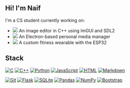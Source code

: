 ## Hi! I'm Naif
I'm a CS student currently working on:
- ![](https://geps.dev/progress/60) An image editor in C++ using ImGUI and SDL2
- ![](https://geps.dev/progress/15) An Electron-based personal media manager
- ![](https://geps.dev/progress/33) A custom fitness wearable with the ESP32
## Stack
[![C](https://img.shields.io/badge/C-00599C?logo=c&logoColor=white)](#) [![C++](https://img.shields.io/badge/C++-%2300599C.svg?logo=c%2B%2B&logoColor=white)](#) [![Python](https://img.shields.io/badge/Python-3776AB?logo=python&logoColor=fff)](#) [![JavaScript](https://img.shields.io/badge/JavaScript-F7DF1E?logo=javascript&logoColor=000)](#) [![HTML](https://img.shields.io/badge/HTML-%23E34F26.svg?logo=html5&logoColor=white)](#) [![Markdown](https://img.shields.io/badge/Markdown-%23000000.svg?logo=markdown&logoColor=white)](#)

[![Git](https://img.shields.io/badge/Git-F05032?logo=git&logoColor=fff)](#) [![Flask](https://img.shields.io/badge/Flask-000?logo=flask&logoColor=fff)](#) [![SQLite](https://img.shields.io/badge/SQLite-%2307405e.svg?logo=sqlite&logoColor=white)](#) [![Pandas](https://img.shields.io/badge/Pandas-150458?logo=pandas&logoColor=fff)](#) [![NumPy](https://img.shields.io/badge/NumPy-4DABCF?logo=numpy&logoColor=fff)](#) [![Bootstrap](https://img.shields.io/badge/Bootstrap-7952B3?logo=bootstrap&logoColor=fff)](#)
